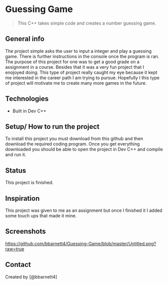 # Guessing Game
> This C++ takes simple code and creates a number guessing game. 

## General info
The project simple asks the user to input a integer and play a guessing game. There is further instructions in the console once the program is ran. The purpose of this project for one was to get a good grade on a assignment in a course.  Besides that it was a very fun project that I enojoyed doing.  This type of project really caught my eye because it kept me interested in the career path I am trying to pursue.  Hopefully I this type of project will motivate me to create many more games in the future.

## Technologies
* Built in Dev C++

## Setup/ How to run the project
To install this project you must download from this github and then download the required coding program. Once you get everything downloaded you should be able to open the project in Dev C++ and compile and run it.

## Status
This project is finished.

## Inspiration
This project was given to me as an assignment but once I finished it I added some touch ups that made it mine. 

## Screenshots
https://github.com/bbarnett4/Guessing-Game/blob/master/Untitled.png?raw=true
      
## Contact
Created by [@bbarnett4]
